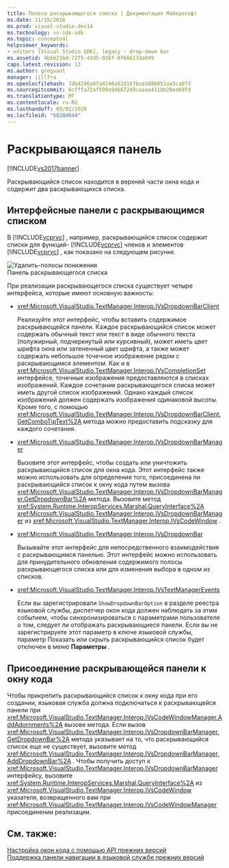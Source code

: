 ```yaml
---
title: Полоса раскрывающегося списка | Документация Майкрософт
ms.date: 11/15/2016
ms.prod: visual-studio-dev14
ms.technology: vs-ide-sdk
ms.topic: conceptual
helpviewer_keywords:
- editors [Visual Studio SDK], legacy - drop-down bar
ms.assetid: 4bb621bd-72f5-43d5-916f-9f66617da049
caps.latest.revision: 13
ms.author: gregvanl
manager: jillfra
ms.openlocfilehash: 7db4296a8fa4146a52d167bce3d8b051aa3ca073
ms.sourcegitcommit: 6cfffa72af599a9d667249caaaa411bb28ea69fd
ms.translationtype: MT
ms.contentlocale: ru-RU
ms.lasthandoff: 09/02/2020
ms.locfileid: "68204644"
---
```

# <a name="drop-down-bar"></a>Раскрывающаяся панель
[!INCLUDE[vs2017banner](../includes/vs2017banner.md)]

Раскрывающийся список находится в верхней части окна кода и содержит два раскрывающихся списка.  
  
## <a name="drop-down-bar-interfaces"></a>Интерфейсные панели с раскрывающимся списком  
 В [!INCLUDE[vcprvc](../includes/vcprvc-md.md)] , например, раскрывающийся список содержит списки для функций- [!INCLUDE[vcprvc](../includes/vcprvc-md.md)] членов и элементов [!INCLUDE[vcprvc](../includes/vcprvc-md.md)] , как показано на следующем рисунке.  
  
 ![Удалить&#45;полосы понижения](../extensibility/media/vsdropdown-bar.gif "vsDropdown_bar")  
Панель раскрывающегося списка  
  
 При реализации раскрывающегося списка существует четыре интерфейса, которые имеют основную важность:  
  
- <xref:Microsoft.VisualStudio.TextManager.Interop.IVsDropdownBarClient>  
  
     Реализуйте этот интерфейс, чтобы вставить содержимое раскрывающейся панели. Каждое раскрывающийся список может содержать обычный текст или текст в виде обычного текста (полужирный, подчеркнутый или курсивный), может иметь цвет шрифта окна или затененный цвет шрифта, а также может содержать небольшое точечное изображение рядом с раскрывающимся элементом. Как и в <xref:Microsoft.VisualStudio.TextManager.Interop.IVsCompletionSet> интерфейсе, точечные изображения предоставляются в списках изображений. Каждое сочетание раскрывающегося списка может иметь другой список изображений. Однако каждый список изображений должен содержать изображения одинаковой высоты. Кроме того, с помощью <xref:Microsoft.VisualStudio.TextManager.Interop.IVsDropdownBarClient.GetComboTipText%2A> метода можно предоставить подсказку для каждого сочетания.  
  
- <xref:Microsoft.VisualStudio.TextManager.Interop.IVsDropdownBarManager>  
  
     Вызовите этот интерфейс, чтобы создать или уничтожить раскрывающийся список для окна кода. Этот интерфейс также можно использовать для определения того, присоединена ли раскрывающийся список к окну кода путем вызова <xref:Microsoft.VisualStudio.TextManager.Interop.IVsDropdownBarManager.GetDropdownBar%2A> метода. Вызовите метод <xref:System.Runtime.InteropServices.Marshal.QueryInterface%2A> <xref:Microsoft.VisualStudio.TextManager.Interop.IVsDropdownBarManager> из <xref:Microsoft.VisualStudio.TextManager.Interop.IVsCodeWindow> .  
  
- <xref:Microsoft.VisualStudio.TextManager.Interop.IVsDropdownBar>  
  
     Вызывайте этот интерфейс для непосредственного взаимодействия с раскрывающимся панелью. Этот интерфейс можно использовать для принудительного обновления содержимого полосы раскрывающегося списка или для изменения выбора в одном из списков.  
  
- <xref:Microsoft.VisualStudio.TextManager.Interop.IVsTextManagerEvents>  
  
     Если вы зарегистрировали `ShowDropdownBarOption` в разделе реестра языковой службы, диспетчер окон кода должен наблюдать за этим событием, чтобы синхронизироваться с параметрами пользователя о том, следует ли отображать раскрывающиеся панели. Если вы не зарегистрируете этот параметр в ключе языковой службы, параметр Показать или скрыть раскрывающийся список будет отключен в меню **Параметры** .  
  
## <a name="attaching-a-drop-down-bar-to-a-code-window"></a>Присоединение раскрывающейся панели к окну кода  
 Чтобы прикрепить раскрывающийся список к окну кода при его создании, языковая служба должна подключаться к раскрывающейся панели при <xref:Microsoft.VisualStudio.TextManager.Interop.IVsCodeWindowManager.AddAdornments%2A> вызове метода. Если вызов <xref:Microsoft.VisualStudio.TextManager.Interop.IVsDropdownBarManager.GetDropdownBar%2A> метода указывает на то, что раскрывающийся список еще не существует, вызовите метод <xref:Microsoft.VisualStudio.TextManager.Interop.IVsDropdownBarManager.AddDropdownBar%2A> . Чтобы получить доступ к <xref:Microsoft.VisualStudio.TextManager.Interop.IVsDropdownBarManager> интерфейсу, вызовите <xref:System.Runtime.InteropServices.Marshal.QueryInterface%2A> из <xref:Microsoft.VisualStudio.TextManager.Interop.IVsCodeWindow> указателя, возвращенного вам при <xref:Microsoft.VisualStudio.TextManager.Interop.IVsCodeWindowManager> присоединении реализации.  
  
## <a name="see-also"></a>См. также:  
 [Настройка окон кода с помощью API прежних версий](../extensibility/customizing-code-windows-by-using-the-legacy-api.md)   
 [Поддержка панели навигации в языковой службе прежних версий](../extensibility/internals/support-for-the-navigation-bar-in-a-legacy-language-service.md)
